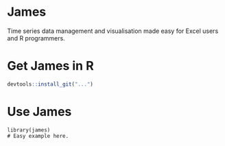 # James
Time series data management and visualisation made easy for Excel users and R programmers.

# Get James in R

``` R
devtools::install_git("...")
```

# Use James

```
library(james)
# Easy example here.
```
